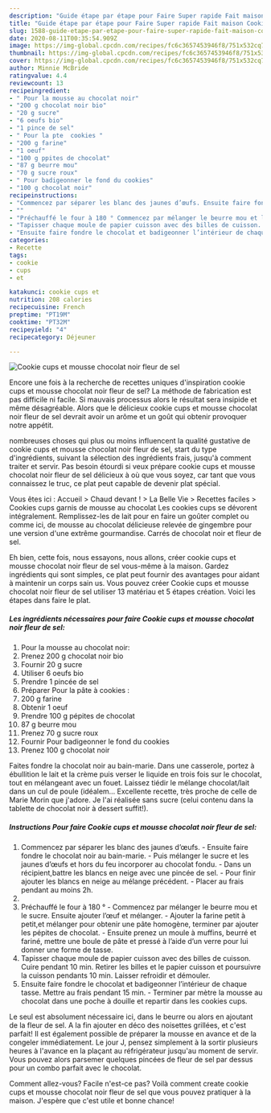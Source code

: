 ```yaml
---
description: "Guide étape par étape pour Faire Super rapide Fait maison Cookie cups et mousse chocolat noir fleur de sel"
title: "Guide étape par étape pour Faire Super rapide Fait maison Cookie cups et mousse chocolat noir fleur de sel"
slug: 1588-guide-etape-par-etape-pour-faire-super-rapide-fait-maison-cookie-cups-et-mousse-chocolat-noir-fleur-de-sel
date: 2020-08-11T00:35:54.909Z
image: https://img-global.cpcdn.com/recipes/fc6c3657453946f8/751x532cq70/cookie-cups-et-mousse-chocolat-noir-fleur-de-sel-photo-principale-de-la-recette.jpg
thumbnail: https://img-global.cpcdn.com/recipes/fc6c3657453946f8/751x532cq70/cookie-cups-et-mousse-chocolat-noir-fleur-de-sel-photo-principale-de-la-recette.jpg
cover: https://img-global.cpcdn.com/recipes/fc6c3657453946f8/751x532cq70/cookie-cups-et-mousse-chocolat-noir-fleur-de-sel-photo-principale-de-la-recette.jpg
author: Minnie McBride
ratingvalue: 4.4
reviewcount: 13
recipeingredient:
- " Pour la mousse au chocolat noir"
- "200 g chocolat noir bio"
- "20 g sucre"
- "6 oeufs bio"
- "1 pince de sel"
- " Pour la pte  cookies "
- "200 g farine"
- "1 oeuf"
- "100 g ppites de chocolat"
- "87 g beurre mou"
- "70 g sucre roux"
- " Pour badigeonner le fond du cookies"
- "100 g chocolat noir"
recipeinstructions:
- "Commencez par séparer les blanc des jaunes d’œufs. Ensuite faire fondre le chocolat noir au bain-marie.  Puis mélanger le sucre et les jaunes d’œufs et hors du feu incorporer au chocolat fondu. Dans un récipient,battre les blancs en neige avec une pincée de sel. Pour finir ajouter les blancs en neige au mélange précédent. Placer au frais pendant au moins 2h."
- ""
- "Préchauffé le four à 180 ° Commencez par mélanger le beurre mou et le sucre. Ensuite ajouter l’œuf et mélanger. Ajouter la farine petit à petit,et mélanger pour obtenir une pâte homogène, terminer par ajouter les pépites de chocolat. Ensuite prenez un moule à muffins, beurré et fariné, mettre une boule de pâte et pressé à l’aide d’un verre pour lui donner une forme de tasse."
- "Tapisser chaque moule de papier cuisson avec des billes de cuisson. Cuire pendant 10 min. Retirer les billes et le papier cuisson et poursuivre la cuisson pendants 10 min. Laisser refroidir et démouler."
- "Ensuite faire fondre le chocolat et badigeonner l’intérieur de chaque tasse. Mettre au frais pendant 15 min. Terminer par mètre la mousse au chocolat dans une poche à douille et repartir dans les cookies cups."
categories:
- Recette
tags:
- cookie
- cups
- et

katakunci: cookie cups et 
nutrition: 208 calories
recipecuisine: French
preptime: "PT19M"
cooktime: "PT32M"
recipeyield: "4"
recipecategory: Déjeuner

---
```



![Cookie cups et mousse chocolat noir fleur de sel](https://img-global.cpcdn.com/recipes/fc6c3657453946f8/751x532cq70/cookie-cups-et-mousse-chocolat-noir-fleur-de-sel-photo-principale-de-la-recette.jpg)

Encore une fois à la recherche de recettes uniques d'inspiration cookie cups et mousse chocolat noir fleur de sel? La méthode de fabrication est pas difficile ni facile. Si mauvais processus alors le résultat sera insipide et même désagréable. Alors que le délicieux cookie cups et mousse chocolat noir fleur de sel devrait avoir un arôme et un goût qui obtenir provoquer notre appétit.

nombreuses choses qui plus ou moins influencent la qualité gustative de cookie cups et mousse chocolat noir fleur de sel, start du type d'ingrédients, suivant la sélection des ingrédients frais, jusqu'à comment traiter et servir. Pas besoin étourdi si veux prépare cookie cups et mousse chocolat noir fleur de sel délicieux à où que vous soyez, car tant que vous connaissez le truc, ce plat peut capable de devenir plat spécial.

Vous êtes ici : Accueil &gt; Chaud devant ! &gt; La Belle Vie &gt; Recettes faciles &gt; Cookies cups garnis de mousse au chocolat Les cookies cups se dévorent intégralement. Remplissez-les de lait pour en faire un goûter complet ou comme ici, de mousse au chocolat délicieuse relevée de gingembre pour une version d&#39;une extrême gourmandise. Carrés de chocolat noir et fleur de sel.


Eh bien, cette fois, nous essayons, nous allons, créer cookie cups et mousse chocolat noir fleur de sel vous-même à la maison. Gardez ingrédients qui sont simples, ce plat peut fournir des avantages pour aidant à maintenir un corps sain us. Vous pouvez créer Cookie cups et mousse chocolat noir fleur de sel utiliser 13 matériau et 5 étapes création. Voici les étapes dans faire le plat.

<!--inarticleads1-->

##### Les ingrédients nécessaires pour faire Cookie cups et mousse chocolat noir fleur de sel:

1.   Pour la mousse au chocolat noir:
1. Prenez 200 g chocolat noir bio
1. Fournir 20 g sucre
1. Utiliser 6 oeufs bio
1. Prendre 1 pincée de sel
1. Préparer  Pour la pâte à cookies :
1.  200 g farine
1. Obtenir 1 oeuf
1. Prendre 100 g pépites de chocolat
1.  87 g beurre mou
1. Prenez 70 g sucre roux
1. Fournir  Pour badigeonner le fond du cookies
1. Prenez 100 g chocolat noir


Faites fondre la chocolat noir au bain-marie. Dans une casserole, portez à ébullition le lait et la crème puis verser le liquide en trois fois sur le chocolat, tout en mélangeant avec un fouet. Laissez tiédir le mélange chocolat/lait dans un cul de poule (idéalem… Excellente recette, très proche de celle de Marie Morin que j&#39;adore. Je l&#39;ai réalisée sans sucre (celui contenu dans la tablette de chocolat noir à dessert suffit!). 

<!--inarticleads2-->

##### Instructions Pour faire Cookie cups et mousse chocolat noir fleur de sel:

1. Commencez par séparer les blanc des jaunes d’œufs. - Ensuite faire fondre le chocolat noir au bain-marie.  - Puis mélanger le sucre et les jaunes d’œufs et hors du feu incorporer au chocolat fondu. - Dans un récipient,battre les blancs en neige avec une pincée de sel. - Pour finir ajouter les blancs en neige au mélange précédent. - Placer au frais pendant au moins 2h.
1. 
1. Préchauffé le four à 180 ° - Commencez par mélanger le beurre mou et le sucre. Ensuite ajouter l’œuf et mélanger. - Ajouter la farine petit à petit,et mélanger pour obtenir une pâte homogène, terminer par ajouter les pépites de chocolat. - Ensuite prenez un moule à muffins, beurré et fariné, mettre une boule de pâte et pressé à l’aide d’un verre pour lui donner une forme de tasse.
1. Tapisser chaque moule de papier cuisson avec des billes de cuisson. Cuire pendant 10 min. Retirer les billes et le papier cuisson et poursuivre la cuisson pendants 10 min. Laisser refroidir et démouler.
1. Ensuite faire fondre le chocolat et badigeonner l’intérieur de chaque tasse. Mettre au frais pendant 15 min. - Terminer par mètre la mousse au chocolat dans une poche à douille et repartir dans les cookies cups.


Le seul est absolument nécessaire ici, dans le beurre ou alors en ajoutant de la fleur de sel. A la fin ajouter en déco des noisettes grillées, et c&#39;est parfait! Il est également possible de préparer la mousse en avance et de la congeler immédiatement. Le jour J, pensez simplement à la sortir plusieurs heures à l&#39;avance en la plaçant au réfrigérateur jusqu&#39;au moment de servir. Vous pouvez alors parsemer quelques pincées de fleur de sel par dessus pour un combo parfait avec le chocolat. 


Comment allez-vous? Facile n'est-ce pas? Voilà comment create cookie cups et mousse chocolat noir fleur de sel que vous pouvez pratiquer à la maison. J'espère que c'est utile et bonne chance!
